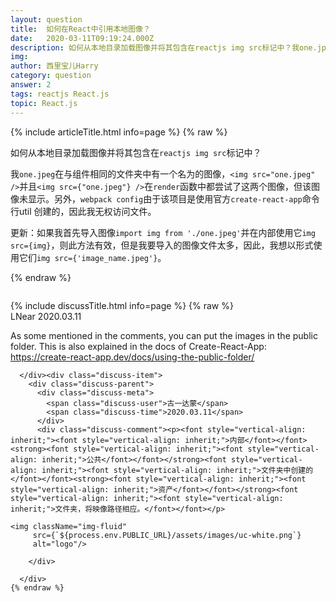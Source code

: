 ```yaml
---
layout: question
title:  如何在React中引用本地图像？
date:   2020-03-11T09:19:24.000Z
description: 如何从本地目录加载图像并将其包含在reactjs img src标记中？我one.jpeg在与组件相同的文件夹中有一个名为的图像，<img src="...
img: 
author: 西里宝儿Harry
category: question
answer: 2
tags: reactjs React.js
topic: React.js
---
```

<div class="article-root">
  <div class="article">
    {% include articleTitle.html info=page %}
    {% raw %}
    <div class="article-content"><p><font style="vertical-align: inherit;"><font style="vertical-align: inherit;">如何从本地目录加载图像并将其包含在</font></font><code>reactjs img src</code><font style="vertical-align: inherit;"><font style="vertical-align: inherit;">标记中？</font></font></p>

<p><font style="vertical-align: inherit;"><font style="vertical-align: inherit;">我</font></font><code>one.jpeg</code><font style="vertical-align: inherit;"><font style="vertical-align: inherit;">在与组件相同的文件夹中</font><font style="vertical-align: inherit;">有一个名为的图像，</font></font><code>&lt;img src="one.jpeg" /&gt;</code><font style="vertical-align: inherit;"><font style="vertical-align: inherit;">并且</font></font><code>&lt;img src={"one.jpeg"} /&gt;</code><font style="vertical-align: inherit;"><font style="vertical-align: inherit;">在</font></font><code>render</code><font style="vertical-align: inherit;"><font style="vertical-align: inherit;">函数中</font><font style="vertical-align: inherit;">都尝试了这两个</font><font style="vertical-align: inherit;">图像，但该图像未显示。</font><font style="vertical-align: inherit;">另外，</font></font><code>webpack config</code><font style="vertical-align: inherit;"><font style="vertical-align: inherit;">由于该项目是使用官方</font></font><code>create-react-app</code><font style="vertical-align: inherit;"><font style="vertical-align: inherit;">命令行util </font><font style="vertical-align: inherit;">创建的</font><font style="vertical-align: inherit;">，因此我无权访问</font><font style="vertical-align: inherit;">文件</font><font style="vertical-align: inherit;">。</font></font></p>

<p><font style="vertical-align: inherit;"><font style="vertical-align: inherit;">更新：如果我首先导入图像</font></font><code>import img from './one.jpeg'</code><font style="vertical-align: inherit;"><font style="vertical-align: inherit;">并在内部使用它</font></font><code>img src={img}</code><font style="vertical-align: inherit;"><font style="vertical-align: inherit;">，</font><font style="vertical-align: inherit;">则此方法有效</font><font style="vertical-align: inherit;">，但是我要导入的图像文件太多，因此，我想以形式使用它们</font></font><code>img src={'image_name.jpeg'}</code><font style="vertical-align: inherit;"><font style="vertical-align: inherit;">。</font></font></p></div>
    {% endraw %}
  </div>
  <p style="height: 0;width:0;overflow: hidden;"> 第745篇《如何在React中引用本地图像？》来自Winter(https://github.com/aiyld/aiyld.github.io)的站点</p>
  <div class="discuss-wrapper">
    {% include discussTitle.html info=page %}
    {% raw %}
    <div class="discuss-item">
        <div class="discuss-parent">
          <div class="discuss-meta">
            <span class="discuss-user">LNear</span>
            <span class="discuss-time">2020.03.11</span>
          </div>
          <div class="discuss-comment"><p>As some mentioned in the comments, you can put the images in the public folder. This is also explained in the docs of Create-React-App: <a href="https://create-react-app.dev/docs/using-the-public-folder/" rel="nofollow noreferrer">https://create-react-app.dev/docs/using-the-public-folder/</a></p></div>
        </div>
        
      </div><div class="discuss-item">
        <div class="discuss-parent">
          <div class="discuss-meta">
            <span class="discuss-user">古一达蒙</span>
            <span class="discuss-time">2020.03.11</span>
          </div>
          <div class="discuss-comment"><p><font style="vertical-align: inherit;"><font style="vertical-align: inherit;">内部</font></font><strong><font style="vertical-align: inherit;"><font style="vertical-align: inherit;">公共</font></font></strong><font style="vertical-align: inherit;"><font style="vertical-align: inherit;">文件夹中创建的</font></font><strong><font style="vertical-align: inherit;"><font style="vertical-align: inherit;">资产</font></font></strong><font style="vertical-align: inherit;"><font style="vertical-align: inherit;">文件夹，将映像路径相应。</font></font></p>

<pre class="lang-html prettyprint-override"><code>&lt;img className="img-fluid" <font></font>
     src={`${process.env.PUBLIC_URL}/assets/images/uc-white.png`} <font></font>
     alt="logo"/&gt;<font></font>
</code></pre></div>
        </div>
        
      </div>
    {% endraw %}
  </div>
<div>
